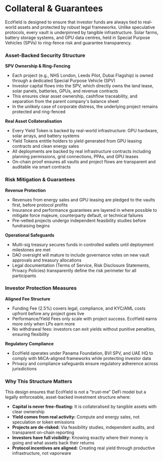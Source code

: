 # Collateral & Guarantees

EcoYield is designed to ensure that investor funds are always tied to real-world assets and protected by robust legal frameworks. Unlike speculative protocols, every vault is underpinned by tangible infrastructure. Solar farms, battery storage systems, and GPU data centres, held in Special Purpose Vehicles (SPVs) to ring-fence risk and guarantee transparency.

### Asset-Backed Security Structure

**SPV Ownership & Ring-Fencing**

* Each project (e.g., NHS London, Leeds Pilot, Dubai Flagship) is owned through a dedicated Special Purpose Vehicle (SPV)
* Investor capital flows into the SPV, which directly owns the land lease, solar panels, batteries, GPUs, and revenue contracts
* This ensures clear asset ownership, cashflow traceability, and separation from the parent company's balance sheet
* In the unlikely case of corporate distress, the underlying project remains protected and ring-fenced

**Real Asset Collateralisation**

* Every Yield Token is backed by real-world infrastructure: GPU hardware, solar arrays, and battery systems
* Yield Tokens entitle holders to yield generated from GPU leasing contracts and clean energy sales
* All deployments are backed by real infrastructure contracts including planning permissions, grid connections, PPAs, and GPU leases
* On-chain proof ensures all vaults and project flows are transparent and auditable via smart contracts

### Risk Mitigation & Guarantees

**Revenue Protection**

* Revenues from energy sales and GPU leasing are pledged to the vaults first, before protocol profits
* Insurance and performance guarantees are layered in where possible to mitigate force majeure, counterparty default, or technical failures
* Pre-vetted projects undergo independent feasibility studies before fundraising begins

**Operational Safeguards**

* Multi-sig treasury secures funds in controlled wallets until deployment milestones are met
* DAO oversight will mature to include governance votes on new vault approvals and treasury allocations
* Legal documentation (Terms of Service, Risk Disclosure Statements, Privacy Policies) transparently define the risk perimeter for all participants

### Investor Protection Measures

**Aligned Fee Structure**

* Funding Fee (2.5%) covers legal, compliance, and KYC/AML costs upfront before any project goes live
* Performance/Yield Fees only scale with project success. EcoYield earns more only when LPs earn more
* No withdrawal fees: investors can exit yields without punitive penalties, ensuring flexibility

**Regulatory Compliance**

* EcoYield operates under Panama Foundation, BVI SPV, and UAE HQ to comply with MiCA-aligned frameworks while protecting investor data
* Privacy and compliance safeguards ensure regulatory adherence across jurisdictions

### Why This Structure Matters

This design ensures that EcoYield is not a "trust-me" DeFi model but a legally enforceable, asset-backed investment structure where:

* **Capital is never free-floating:** It is collateralised by tangible assets with clear ownership
* **Yield comes from real activity:** Compute and energy sales, not speculation or token emissions
* **Projects are de-risked:** Via feasibility studies, independent audits, and transparent on-chain reporting
* **Investors have full visibility:** Knowing exactly where their money is going and what assets back their returns
* **Protocol incentives are aligned:** Creating real yield through productive infrastructure, not vaporware
